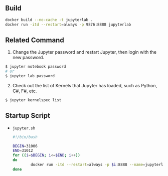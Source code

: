 ## Build

``` bash
docker build --no-cache -t jupyterlab .
docker run -itd --restart=always -p 9876:8888 jupyterlab
```

## Related Command

1. Change the Jupyter password and restart Jupyter, then login with the new password.
  ``` bash
  $ jupyter notebook password
  # or
  $ jupyter lab password
  ```
2. Check out the list of Kernels that Jupyter has loaded, such as Python, C#, F#, etc.
  ``` bash
  $ jupyter kernelspec list
  ```

## Startup Script

- `jupyter.sh`
    ``` bash
    #!/bin/bash

    BEGIN=31006
    END=31012
    for ((i=$BEGIN; i<=$END; i++))
    do
            docker run -itd --restart=always -p $i:8888 --name=jupyterlab-$i  jupyterlab
    done
    ```